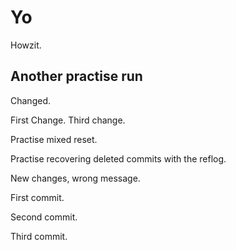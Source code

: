 # Yo


Howzit.

## Another practise run

Changed.

First Change. Third change.

Practise mixed reset.

Practise recovering deleted commits with the reflog.

New changes, wrong message. 

First commit.

Second commit.

Third commit.